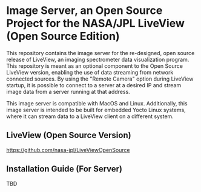 # Image Server, an Open Source Project for the NASA/JPL LiveView (Open Source Edition)
<!-- <img src="images/icon.png" alt="LiveView-icon" width="256"/> -->

This repository contains the image server for the re-designed, open source release of LiveView, an imaging spectrometer data visualization program. This repository is meant as an optional component to the Open Source LiveView version, enabling the use of data streaming from network connected sources. By using the "Remote Camera" option during LiveView startup, it is possible to connect to a server at a desired IP and stream image data from a server running at that address. 

This image server is compatible with MacOS and Linux. Additionally, this image server is intended to be built for embedded Yocto Linux systems, where it can stream data to a LiveView client on a different system. 

## LiveView (Open Source Version)
https://github.com/nasa-jpl/LiveViewOpenSource

## Installation Guide (For Server)
TBD
